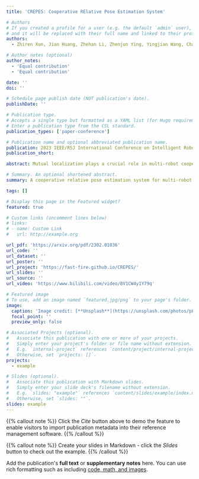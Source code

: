 ```yaml
---
title: 'CREPES: Cooperative RElative Pose Estimation System'

# Authors
# If you created a profile for a user (e.g. the default `admin` user), write the username (folder name) here
# and it will be replaced with their full name and linked to their profile.
authors:
  - Zhiren Xun, Jian Huang, Zhehan Li, Zhenjun Ying, Yingjian Wang, Chao Xu, Fei Gao, Yanjun Cao

# Author notes (optional)
author_notes:
  - 'Equal contribution'
  - 'Equal contribution'

date: ''
doi: ''

# Schedule page publish date (NOT publication's date).
publishDate: ''

# Publication type.
# Accepts a single type but formatted as a YAML list (for Hugo requirements).
# Enter a publication type from the CSL standard.
publication_types: ['paper-conference']

# Publication name and optional abbreviated publication name.
publication: 2023 IEEE/RSJ International Conference on Intelligent Robots and Systems(ICRA 2023)
publication_short:

abstract: Mutual localization plays a crucial role in multi-robot cooperation. CREPES, a novel system that focuses on six degrees of freedom (DOF) relative pose estimation for multi-robot systems, is proposed in this paper. CREPES has a compact hardware design using active infrared (IR) LEDs, an IR fish-eye camera, an ultra-wideband (UWB) module and an inertial measurement unit (IMU). By leveraging IR light communication, the system solves data association between visual detection and UWB ranging. Ranging measurements from the UWB and directional information from the camera offer relative 3-DOF position estimation. Combining the mutual relative position with neighbors and the gravity constraints provided by IMUs, we can estimate the 6-DOF relative pose from a single frame of sensor measurements. In addition, we design an estimator based on the error-state Kalman filter (ESKF) to enhance system accuracy and robustness. When multiple neighbors are available, a Pose Graph Optimization (PGO) algorithm is applied to further improve system accuracy. We conduct enormous experiments to demonstrate CREPES' accuracy between robot pairs and a team of robots, as well as performance under challenging conditions.

# Summary. An optional shortened abstract.
summary: A cooperative relative pose estimation system for multi-robot systems, leveraging IR light communication and UWB ranging.

tags: []

# Display this page in the Featured widget?
featured: true

# Custom links (uncomment lines below)
# links:
# - name: Custom Link
#   url: http://example.org

url_pdf: 'https://arxiv.org/pdf/2302.01036'
url_code: ''
url_dataset: ''
url_poster: ''
url_project: 'https://fast-fire.github.io/CREPES/'
url_slides: ''
url_source: ''
url_video: 'https://www.bilibili.com/video/BV1CW4y1Y79q'

# Featured image
# To use, add an image named `featured.jpg/png` to your page's folder.
image:
  caption: 'Image credit: [**Unsplash**](https://unsplash.com/photos/pLCdAaMFLTE)'
  focal_point: ''
  preview_only: false

# Associated Projects (optional).
#   Associate this publication with one or more of your projects.
#   Simply enter your project's folder or file name without extension.
#   E.g. `internal-project` references `content/project/internal-project/index.md`.
#   Otherwise, set `projects: []`.
projects:
  - example

# Slides (optional).
#   Associate this publication with Markdown slides.
#   Simply enter your slide deck's filename without extension.
#   E.g. `slides: "example"` references `content/slides/example/index.md`.
#   Otherwise, set `slides: ""`.
slides: example
---
```


{{% callout note %}}
Click the _Cite_ button above to demo the feature to enable visitors to import publication metadata into their reference management software.
{{% /callout %}}

{{% callout note %}}
Create your slides in Markdown - click the _Slides_ button to check out the example.
{{% /callout %}}

Add the publication's **full text** or **supplementary notes** here. You can use rich formatting such as including [code, math, and images](https://docs.hugoblox.com/content/writing-markdown-latex/).
